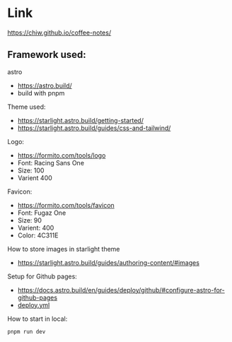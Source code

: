 # Link
https://chiw.github.io/coffee-notes/

## Framework used:
astro
- https://astro.build/
- build with pnpm

Theme used:
- https://starlight.astro.build/getting-started/
- https://starlight.astro.build/guides/css-and-tailwind/

Logo:
- https://formito.com/tools/logo
- Font: Racing Sans One
- Size: 100
- Varient 400

Favicon:
- https://formito.com/tools/favicon
- Font: Fugaz One
- Size: 90
- Varient: 400
- Color: 4C311E

How to store images in starlight theme
- https://starlight.astro.build/guides/authoring-content/#images

Setup for Github pages:
- https://docs.astro.build/en/guides/deploy/github/#configure-astro-for-github-pages
- [deploy.yml](.github/workflows/deploy.yml)

How to start in local:
```
pnpm run dev
```


